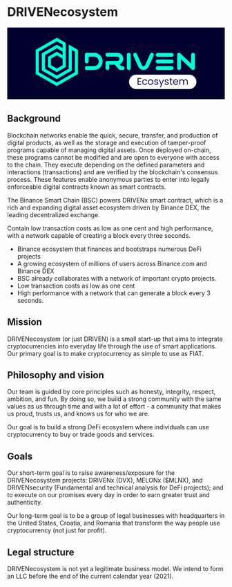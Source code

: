 # DRIVENecosystem

![](.gitbook/assets/driven-ecosystem-1-.png)

## Background

Blockchain networks enable the quick, secure, transfer, and production of digital products, as well as the storage and execution of tamper-proof programs capable of managing digital assets. Once deployed on-chain, these programs cannot be modified and are open to everyone with access to the chain. They execute depending on the defined parameters and interactions \(transactions\) and are verified by the blockchain's consensus process. These features enable anonymous parties to enter into legally enforceable digital contracts known as smart contracts.

The Binance Smart Chain \(BSC\) powers DRIVENx smart contract, which is a rich and expanding digital asset ecosystem driven by Binance DEX, the leading decentralized exchange.

Contain low transaction costs as low as one cent and high performance, with a network capable of creating a block every three seconds.

* Binance ecosystem that finances and bootstraps numerous DeFi projects
* A growing ecosystem of millions of users across Binance.com and Binance DEX
* BSC already collaborates with a network of important crypto projects.
* Low transaction costs as low as one cent
* High performance with a network that can generate a block every 3 seconds.

## Mission

DRIVENecosystem \(or just DRIVEN\) is a small start-up that aims to integrate cryptocurrencies into everyday life through the use of smart applications. Our primary goal is to make cryptocurrency as simple to use as FIAT.

## Philosophy and vision

Our team is guided by core principles such as honesty, integrity, respect, ambition, and fun. By doing so, we build a strong community with the same values as us through time and with a lot of effort - a community that makes us proud, trusts us, and knows us for who we are.

Our goal is to build a strong DeFi ecosystem where individuals can use cryptocurrency to buy or trade goods and services.

## Goals

Our short-term goal is to raise awareness/exposure for the DRIVENecosystem projects: DRIVENx \(DVX\), MELONx \($MLNX\), and DRIVENsecurity \(Fundamental and technical analysis for DeFi projects\); and to execute on our promises every day in order to earn greater trust and authenticity.

Our long-term goal is to be a group of legal businesses with headquarters in the United States, Croatia, and Romania that transform the way people use cryptocurrency \(not just for profit\).

## Legal structure

DRIVENecosystem is not yet a legitimate business model. We intend to form an LLC before the end of the current calendar year \(2021\).

